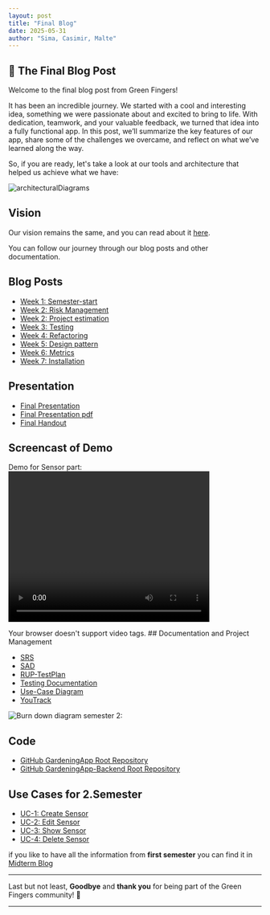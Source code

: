 ```yaml
---
layout: post
title: "Final Blog"
date: 2025-05-31
author: "Sima, Casimir, Malte"
---
```


## 🌿 The Final Blog Post

Welcome to the final blog post from Green Fingers!

It has been an incredible journey. We started with a cool and interesting idea, something we were passionate about and excited to bring to life. With dedication, teamwork, and your valuable feedback, we turned that idea into a fully functional app.
In this post, we’ll summarize the key features of our app, share some of the challenges we overcame, and reflect on what we’ve learned along the way.

So, if you are ready, let's take a look at our tools and architecture that helped us achieve what we have:

![architecturalDiagrams](/gardeningApp/assets/svg/architecturalDiagrams/mvcDiagram.drawio.svg)

## Vision

Our vision remains the same, and you can read about it [here](https://github.com/DHBW-Malte/gardeningApp/blob/main/docs/_posts/2024-09-13-our-vision.md).

You can follow our journey through our blog posts and other documentation.

## Blog Posts

- [Week 1: Semester-start](https://github.com/Green-Fingers-App/gardeningApp/tree/main/docs/_posts/2025-03-17-semester-start.md)
- [Week 2: Risk Management](https://github.com/Green-Fingers-App/gardeningApp/tree/main/docs/_posts/2025-03-24-risk-management.md)
- [Week 2: Project estimation](https://github.com/Green-Fingers-App/gardeningApp/tree/main/docs/_posts/2025-04-03-project-Estimations.md)
- [Week 3: Testing](https://github.com/Green-Fingers-App/gardeningApp/tree/main/docs/_posts/2025-04-13-first-testing.md)
- [Week 4: Refactoring](https://github.com/Green-Fingers-App/gardeningApp/tree/main/docs/_posts/2025-04-21-refactoring.md)
- [Week 5: Design pattern](https://github.com/Green-Fingers-App/gardeningApp/tree/main/docs/_posts/2025-04-29-design-pattern.md)
- [Week 6: Metrics](https://github.com/Green-Fingers-App/gardeningApp/tree/main/docs/_posts/2025-05-14-metrics.md)
- [Week 7: Installation](https://github.com/Green-Fingers-App/gardeningApp/tree/main/docs/_posts/2025-05-21-intallation.md)

## Presentation

- [Final Presentation](https://www.canva.com/design/DAGXC7qQKaw/PY_NnTJKMmW0Z6hXiRpfRw/edit?utm_content=DAGXC7qQKaw&utm_campaign=designshare&utm_medium=link2&utm_source=sharebutton)
- [Final Presentation pdf](https://github.com/Green-Fingers-App/gardeningApp/tree/main/docs/final/GreenFingers.pdf)
- [Final Handout](https://github.com/Green-Fingers-App/gardeningApp/tree/main/docs/final/GreenFingers_HandOut_EndPresentation.pdf)

## Screencast of Demo

Demo for Sensor part:
<video width="400" height="300" controls>

  <source src="/gardeningApp/assets/screencasts/Sensor.mp4" type="video/mp4">
  Your browser doesn't support video tags.
</video>
## Documentation and Project Management

- [SRS](https://github.com/Green-Fingers-App/gardeningApp/tree/main/green-fingers/docs/SoftwareRequirementsSpecification.md)
- [SAD](https://github.com/Green-Fingers-App/gardeningApp/tree/main/green-fingers/docs/SoftwareArchitectureDocument.md)
- [RUP-TestPlan](https://github.com/Green-Fingers-App/gardeningApp/blob/main/green-fingers/docs/RUPTestPlan.md)
- [Testing Documentation](https://github.com/Green-Fingers-App/gardeningApp/blob/main/green-fingers/docs/TestingDocumentation.md)
- [Use-Case Diagram](../../docs/assets/svg/GreenFingersUsecases.drawio.svg)
- [YouTrack](https://dhbw-malte.youtrack.cloud/dashboard?id=207-15)

![Burn down diagram semester 2:](/gardeningApp/docs/final/burndown.png)

## Code

- [GitHub GardeningApp Root Repository](https://github.com/Green-Fingers-App/gardeningApp.git)
- [GitHub GardeningApp-Backend Root Repository](https://github.com/Green-Fingers-App/gardeningApp-backend.git)

## Use Cases for 2.Semester

- [UC-1: Create Sensor](https://github.com/Green-Fingers-App/gardeningApp/blob/main/docs/usecases/CRUD-Sensor/addSensor.md)
- [UC-2: Edit Sensor](https://github.com/DHBW-Malte/gardeningApp/blob/main/docs/usecases/CRUD-User/updateUser.md)
- [UC-3: Show Sensor](https://github.com/Green-Fingers-App/gardeningApp/blob/main/docs/usecases/CRUD-Sensor/showSensor.md)
- [UC-4: Delete Sensor](https://github.com/Green-Fingers-App/gardeningApp/blob/main/docs/usecases/CRUD-Sensor/deleteSensor.md)

if you like to have all the information from **first semester** you can find it in [Midterm Blog](https://github.com/Green-Fingers-App/gardeningApp/tree/main/docs/_posts/2024-11-20-Midterm-Blog.md)

---

Last but not least, **Goodbye** and **thank you** for being part of the Green Fingers community! 🌱

---
